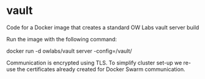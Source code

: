 # vault
Code for a Docker image that creates a standard OW Labs vault server build

Run the image with the following command:

docker run -d owlabs/vault server -config=/vault/

Communication is encrypted using TLS. To simplify cluster set-up we re-use the certificates already created for Docker Swarm communication.
